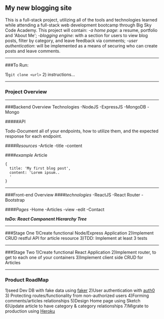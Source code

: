 ## My new blogging site

This is a full-stack project, utilizing all of the tools and technologies learned while
attending a full-stack web development bootcamp through Big Sky Code Academy.
This project will contain:
 -*a home page*: a resume, portfolio and 'About Me'; -*blogging engine*: with a section for users to view blog posts, filter by category, and leave
 feedback via comments;
 -*user authentication*: will be implemented as a means of
 securing who can create posts and leave comments.
___________________________
###To Run:

1)`git clone <url>`
2) instructions...





___________________________
### Project Overview




__________________________
###Backend Overview
Technologies
  -NodeJS
  -ExpressJS
  -MongoDB
  -Mongo


#####API

Todo-Document all of your endpoints, how to utilize them, and the expected response for each endpoint.

####*Resources*
-Article
  -title
  -content

####*example*
Article
```
{
  title: 'My first blog post',
  content: 'Lorem ipsum..
  '
}
```
___________________________
###Front-end Overview
####*technologies*
  -ReactJS
  -React Router
  -Bootstrap

####*Pages*
  -Home
  -Articles
    -view
    -edit
  -Contact

  ***toDo: React Component Hierarchy Tree***


___________________________

###Stage One
1)Create functional Node/Express Application
2)Implement CRUD restful API for article resource
3)TDD: Implement at least 3 tests

___________________________

###Stage Two
1)Create functional React Application
2)Implement router, to get to each one of your containers
3)Implement client side CRUD for Articles

___________________________
### Product RoadMap
1)seed Dev DB with fake data using [faker](https://github.com/Marak/faker.js)
2)User authentication with [auth0](https://auth0.com/)
3) Protecting routes/functionality from non-authorized users
4)Forming comments/articles relationships
5)Design Home page using Sketch
6)Update article to have category & category relationships
7)Migrate to production using [Heroku](https://heroku.com)
